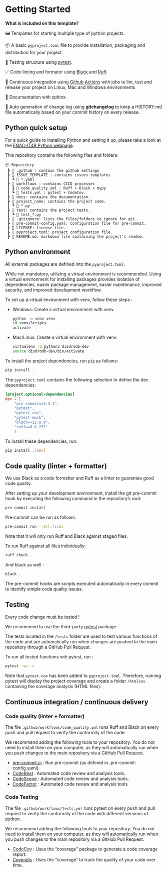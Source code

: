 # Getting Started


**What is included on this template?**

🖼️ Templates for starting multiple type of python projects.

📦 A basic `pyproject.toml` file to provide installation, packaging and distribution for your project.

🧪 Testing structure using [pytest](https://docs.pytest.org/en/latest/).

✅ Code linting and formater using [Black](https://github.com/psf/black) and [Ruff](https://github.com/charliermarsh/ruff).

🔄 Continuous integration using [Github Actions](https://github.com/rochacbruno/python-project-template/blob/main/.github/workflows) with jobs to lint, test and release your project on Linux, Mac and Windows environments

📃 Documentation with sphinx.

💬 Auto generation of change log using **gitchangelog** to keep a HISTORY.md file automatically based on your commit history on every release.


## Python quick setup

For a quick guide to installing Python and setting it up, please take a look at the [ENAC-IT4R Python webpage](https://www.notion.so/Python-quick-setup-55d1e813f24d4a37a57e14c71c641a0e).

This repository contains the following files and folders:

```
📦 Repository
 ┣ 📁 .github : contain the github settings
 ┣ 📁 ISSUE_TEMPLATE : contains issues templates
 ┃ ┗ 📜 *.yaml
 ┣ 📁 workflows : contains CICD processes
 ┃ ┣ 📜 code_quality.yml : Ruff + Black + mypy
 ┃ ┗ 📜 tests.yml : pytest + CodeCov
 ┣ 📁 docs: contains the documentation.
 ┣ 📁 project_name: contains the project code.
 ┃ ┗ 📜 *.py
 ┣ 📁 test: contains the project tests.
 ┃ ┗ 📜 test_*.py
 ┣ 📜 .gitignore: lists the files/folders to ignore for git.
 ┣ 📜 pre-commit-config.yaml: configuration file for pre-commit.
 ┣ 📜 LICENSE: license file.
 ┣ 📜 pyproject.toml: project configuration file.
 ┣ 📜 README.md: markdown file containing the project's readme.
 ```


## Python environment

All external packages are defined into the `pyproject.toml`.

While not mandatory, utilizing a virtual environment is recommended. Using a virtual environment for installing packages provides isolation of dependencies, easier package management, easier maintenance, improved security, and improved development
workflow.

To set up a virtual environment with venv, follow these steps :

- Windows: Create a virtual environment with venv

    ```bash
    python -m venv venv
    cd venv/Scripts
    activate
    ```

- Mac/Linux: Create a virtual environment with venv:

    ```bash
    virtualenv -p python3 disdrodb-dev
    source disdrodb-dev/bin/activate
    ```


To install the project dependencies, run `pip` as follows:

```bash
pip install .
```

The `pyproject.toml` contains the following selection to define the dev dependencies:

```toml
[project.optional-dependencies]
dev = [
	"pre-commit==3.3.1",
	"pytest",
	"pytest-cov",
	"pytest-mock",
	"black==22.8.0",
	"ruff==0.0.257"
	]
```

To install these dependencies, run:

```bash
pip install .[dev]
```

## Code quality (linter + formatter)

We use Black as a code formatter and Ruff as a linter to guarantee good code quality.

After setting up your development environment, install the git pre-commit hook by executing the following command in the repository’s root:

```bash
pre-commit install
```

Pre-commit can be run as follows:

```bash
pre-commit run --all-files
```

Note that it will only run Ruff and Black against staged files.

To run Ruff against all files individually:

```bash
ruff check .
```

And black as well :

```bash
black .
```

The pre-commit hooks are scripts executed automatically in every commit to identify simple code quality issues.

## Testing

Every code change must be tested !

We recommend to use the third-party [pytest](https://docs.pytest.org/) package.

The tests located in the `/tests`  folder are used to test various functions of the code and are
automatically run when changes are pushed to the main repository through a GitHub Pull Request.

To run all tested functions wih pytest, run :

```bash
pytest -vv -s
```

Note that `pytest-cov` has been added to `pyproject.toml`. Therefore, running pytest will display the project coverage and create a folder `/htmlcov` containing the coverage analysis (HTML files).


## Continuous integration / continuous delivery

### Code quality (linter + formatter)

The file `.github/workflows/code_quality.yml` runs Ruff and Black on every push and pull request to verify the conformity of the code.

We recommend adding the following tools to your repository. You do not need to install them on your computer, as they will automatically run when you push changes to the main repository via a GitHub Pull Request.

- [pre-commit.ci](http://pre-commit.ci) : Run pre-commit (as defined in .pre-commit-config.yaml).
- [CodeBeat](https://codebeat.co/) : Automated code review and analysis tools.
- [CodeScene](https://codescene.com/) : Automated code review and analysis tools.
- [CodeFactor](https://www.codefactor.io/) : Automated code review and analysis tools

### Code Testing

The file `.github/workflows/tests.yml` runs pytest on every push and pull request to verify the conformity of the code with different versions of python.

We recommend adding the following tools to your repository. You do not need to install them on your computer, as they will automatically run when you push changes to the main repository via a GitHub Pull Request.

- [CodeCov](https://about.codecov.io/) : Uses the “coverage” package to generate a code coverage report.
- [Coveralls](https://coveralls.io/) : Uses the “coverage” to track the quality of your code over time.
